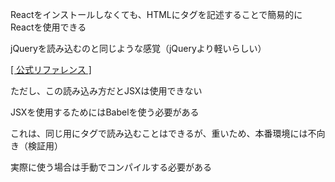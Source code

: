 Reactをインストールしなくても、HTMLにタグを記述することで簡易的にReactを使用できる

jQueryを読み込むのと同じような感覚（jQueryより軽いらしい）

[[ 公式リファレンス ]](https://ja.reactjs.org/docs/add-react-to-a-website.html)

ただし、この読み込み方だとJSXは使用できない

JSXを使用するためにはBabelを使う必要がある

これは、同じ用にタグで読み込むことはできるが、重いため、本番環境には不向き（検証用）

実際に使う場合は手動でコンパイルする必要がある

